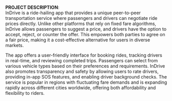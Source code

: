 ﻿**PROJECT DESCRIPTION**:  
InDrive is a ride-hailing app that provides a unique peer-to-peer transportation service where passengers and drivers can negotiate ride prices directly. Unlike other platforms that rely on fixed fare algorithms, InDrive allows passengers to suggest a price, and drivers have the option to accept, reject, or counter the offer. This empowers both parties to agree on a fair price, making it a cost-effective alternative for users in diverse markets.

The app offers a user-friendly interface for booking rides, tracking drivers in real-time, and reviewing completed trips. Passengers can select from various vehicle types based on their preferences and requirements. InDrive also promotes transparency and safety by allowing users to rate drivers, providing in-app SOS features, and enabling driver background checks. The service is popular in regions with fluctuating fare demands and is expanding rapidly across different cities worldwide, offering both affordability and flexibility to riders.

> 

